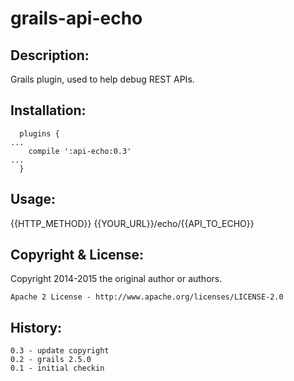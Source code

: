 # grails-api-echo

Description:
--------------
Grails plugin, used to help debug REST APIs.

Installation:
--------------
```
  plugins {
...
    compile ':api-echo:0.3'
...
  }
```

Usage:
--------------
{{HTTP_METHOD}} {{YOUR_URL}}/echo/{{API_TO_ECHO}}

Copyright & License:
--------------
Copyright 2014-2015 the original author or authors.

```
Apache 2 License - http://www.apache.org/licenses/LICENSE-2.0
```

History:
--------------
```
0.3 - update copyright
0.2 - grails 2.5.0
0.1 - initial checkin
```